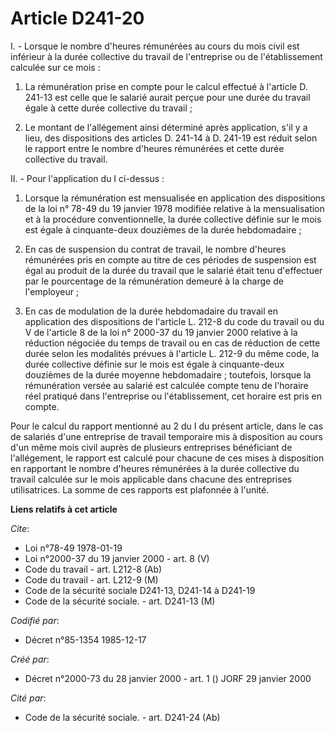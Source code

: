 # Article D241-20

I. - Lorsque le nombre d'heures rémunérées au cours du mois civil est inférieur à la durée collective du travail de
l'entreprise ou de l'établissement calculée sur ce mois :

1. La rémunération prise en compte pour le calcul effectué à l'article D. 241-13 est celle que le salarié aurait perçue pour
une durée du travail égale à cette durée collective du travail ;

2. Le montant de l'allégement ainsi déterminé après application, s'il y a lieu, des dispositions des articles D. 241-14 à D.
241-19 est réduit selon le rapport entre le nombre d'heures rémunérées et cette durée collective du travail.

II. - Pour l'application du I ci-dessus :

1. Lorsque la rémunération est mensualisée en application des dispositions de la loi n° 78-49 du 19 janvier 1978 modifiée
relative à la mensualisation et à la procédure conventionnelle, la durée collective définie sur le mois est égale à
cinquante-deux douzièmes de la durée hebdomadaire ;

2. En cas de suspension du contrat de travail, le nombre d'heures rémunérées pris en compte au titre de ces périodes de
suspension est égal au produit de la durée du travail que le salarié était tenu d'effectuer par le pourcentage de la
rémunération demeuré à la charge de l'employeur ;

3. En cas de modulation de la durée hebdomadaire du travail en application des dispositions de l'article L. 212-8 du code du
travail ou du V de l'article 8 de la loi n° 2000-37 du 19 janvier 2000 relative à la réduction négociée du temps de travail
ou en cas de réduction de cette durée selon les modalités prévues à l'article L. 212-9 du même code, la durée collective
définie sur le mois est égale à cinquante-deux douzièmes de la durée moyenne hebdomadaire ; toutefois, lorsque la
rémunération versée au salarié est calculée compte tenu de l'horaire réel pratiqué dans l'entreprise ou l'établissement, cet
horaire est pris en compte.

Pour le calcul du rapport mentionné au 2 du I du présent article, dans le cas de salariés d'une entreprise de travail
temporaire mis à disposition au cours d'un même mois civil auprès de plusieurs entreprises bénéficiant de l'allégement, le
rapport est calculé pour chacune de ces mises à disposition en rapportant le nombre d'heures rémunérées à la durée collective
du travail calculée sur le mois applicable dans chacune des entreprises utilisatrices. La somme de ces rapports est plafonnée
à l'unité.

**Liens relatifs à cet article**

_Cite_:

  - Loi n°78-49 1978-01-19
  - Loi n°2000-37 du 19 janvier 2000 - art. 8 (V)
  - Code du travail - art. L212-8 (Ab)
  - Code du travail - art. L212-9 (M)
  - Code de la sécurité sociale D241-13, D241-14 à D241-19
  - Code de la sécurité sociale. - art. D241-13 (M)

_Codifié par_:

  - Décret n°85-1354 1985-12-17

_Créé par_:

  - Décret n°2000-73 du 28 janvier 2000 - art. 1 () JORF 29 janvier 2000

_Cité par_:

  - Code de la sécurité sociale. - art. D241-24 (Ab)
